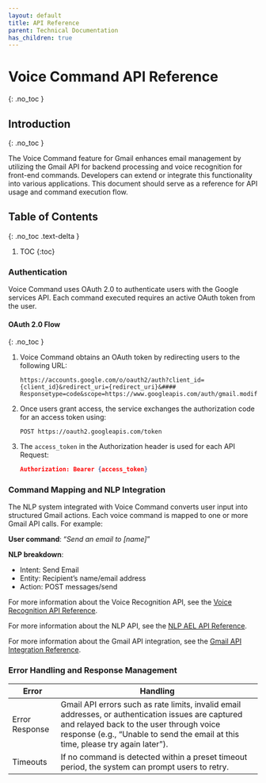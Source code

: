 ```yaml
---
layout: default
title: API Reference
parent: Technical Documentation
has_children: true
---
```


# Voice Command API Reference
{: .no_toc }

## Introduction
{: .no_toc }

The Voice Command feature for Gmail enhances email management by utilizing the Gmail API for backend processing and voice recognition for front-end commands. Developers can extend or integrate this functionality into various applications. This document should serve as a reference for API usage and command execution flow.

## Table of Contents
{: .no_toc .text-delta }

1. TOC
{:toc}

### Authentication

Voice Command uses OAuth 2.0 to authenticate users with the Google services API. Each command executed requires an active OAuth token from the user.

#### OAuth 2.0 Flow
{: .no_toc }

1. Voice Command obtains an OAuth token by redirecting users to the following URL:

    ```
    https://accounts.google.com/o/oauth2/auth?client_id={client_id}&redirect_uri={redirect_uri}&#### Responsetype=code&scope=https://www.googleapis.com/auth/gmail.modify
    ```

2. Once users grant access, the service exchanges the authorization code for an access token using:

    ```
    POST https://oauth2.googleapis.com/token
    ```

3. The `access_token` in the Authorization header is used for each API Request:

    ```json
    Authorization: Bearer {access_token}
    ```

### Command Mapping and NLP Integration

The NLP system integrated with Voice Command converts user input into structured Gmail actions. Each voice command is mapped to one or more Gmail API calls. For example:

**User command**: “*Send an email to [name]*”

**NLP breakdown**:

- Intent: Send Email
- Entity: Recipient’s name/email address
- Action: POST messages/send

For more information about the Voice Recognition API, see the [Voice Recognition API Reference](https://egoranuchin.github.io/ea-billing-platform-test/tech-doc/api-reference/vr-api/vr-api.html).

For more information about the NLP API, see the [NLP AEL API Reference](https://egoranuchin.github.io/ea-billing-platform-test/tech-doc/api-reference/nlp-ael-api/nlp-ael-api.html).

For more information about the Gmail API integration, see the [Gmail API Integration Reference](https://egoranuchin.github.io/ea-billing-platform-test/tech-doc/api-reference/gmail-api/gmail-api.html).

### Error Handling and Response Management

|Error|Handling|
|-|-|
|Error Response| Gmail API errors such as rate limits, invalid email addresses, or authentication issues are captured and relayed back to the user through voice response (e.g., “Unable to send the email at this time, please try again later”).|
|Timeouts| If no command is detected within a preset timeout period, the system can prompt users to retry.|

